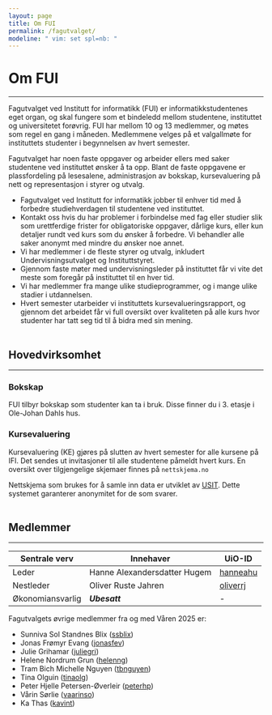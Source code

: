 ```yaml
---
layout: page
title: Om FUI
permalink: /fagutvalget/
modeline: " vim: set spl=nb: "
---
```


# Om FUI

---

Fagutvalget ved Institutt for informatikk (FUI) er informatikkstudentenes eget
organ, og skal fungere som et bindeledd mellom studentene, instituttet og
universitetet forøvrig. FUI har mellom 10 og 13 medlemmer, og møtes som regel
en gang i måneden. Medlemmene velges på et valgallmøte for instituttets
studenter i begynnelsen av hvert semester.

Fagutvalget har noen faste oppgaver og arbeider ellers med saker studentene ved
instituttet ønsker å ta opp. Blant de faste oppgavene er plassfordeling på
lesesalene, administrasjon av bokskap, kursevaluering på nett og representasjon
i styrer og utvalg.

- Fagutvalget ved Institutt for informatikk jobber til enhver tid med
  å forbedre studiehverdagen til studentene ved instituttet.
- Kontakt oss hvis du har problemer i forbindelse med fag eller studier slik
  som urettferdige frister for obligatoriske oppgaver, dårlige kurs, eller kun
  detaljer rundt ved kurs som du ønsker å forbedre. Vi behandler alle saker
  anonymt med mindre du ønsker noe annet.
- Vi har medlemmer i de fleste styrer og utvalg, inkludert
  Undervisningsutvalget og Instituttstyret.
- Gjennom faste møter med undervisningsleder på instituttet får vi vite det
  meste som foregår på instituttet til en hver tid.
- Vi har medlemmer fra mange ulike studieprogrammer, og i mange ulike stadier
  i utdannelsen.
- Hvert semester utarbeider vi instituttets kursevalueringsrapport, og gjennom
  det arbeidet får vi full oversikt over kvaliteten på alle kurs hvor studenter
  har tatt seg tid til å bidra med sin mening.
  <br><br>

## Hovedvirksomhet

---

### Bokskap

FUI tilbyr bokskap som studenter kan ta i bruk. Disse finner du i 3. etasje i
Ole-Johan Dahls hus.

### Kursevaluering

Kursevaluering (KE) gjøres på slutten av hvert semester for alle kursene på
IFI. Det sendes ut invitasjoner til alle studentene påmeldt hvert kurs. En
oversikt over tilgjengelige skjemaer finnes på `nettskjema.no`

Nettskjema som brukes for å samle inn data er utviklet av
[USIT](http://usit.uio.no/). Dette systemet garanterer anonymitet for de som
svarer.
<br><br>

## Medlemmer

---

<table class="table">
  <thead>
    <tr>
      <th scope="col">Sentrale verv</th>
      <th scope="col">Innehaver</th>
      <th scope="col">UiO-ID</th>
    </tr>
  </thead>
  <tbody>
    <tr>
      <td>Leder</td>
      <td>Hanne Alexandersdatter Hugem</td>
      <td><a href="https://personer.uio.no/hanneahu">hanneahu</a></td>
    </tr>
    <tr>
      <td>Nestleder</td>
       <td>Oliver Ruste Jahren</td>
      <td><a href="https://personer.uio.no/oliverrj">oliverrj</a></td>
    </tr>
    <tr>
      <td>Økonomiansvarlig</td>
       <td><i><b>Ubesatt</b></i></td> 
       <td>-</td>
       <!-- <td>Peter Hjelle Petersen-Øverleir</td> -->
      <!-- <td><a href="https://personer.uio.no/peterhp">peterhp</a></td> -->
    </tr>
  </tbody>
</table>

Fagutvalgets øvrige medlemmer fra og med Våren 2025 er:

- Sunniva Sol Standnes Blix ([ssblix](https://personer.uio.no/ssblix))
- Jonas Frømyr Evang ([jonasfev](https://personer.uio.no/jonasfev))
- Julie Grihamar ([juliegri](https://personer.uio.no/juliegri))
- Helene Nordrum Grun ([helenng](https://personer.uio.no/helenng))
- Tram Bich Michelle Nguyen ([tbnguyen](https://personer.uio.no/tbnguyen))
- Tina Olguin ([tinaolg](https://personer.uio.no/tinaolg))
- Peter Hjelle Petersen-Øverleir ([peterhp](https://personer.uio.no/peterhp))
- Vårin Sørlie ([vaarinso](https://personer.uio.no/vaarinso))
- Ka Thas ([kavint](https://personer.uio.no/kavint))
